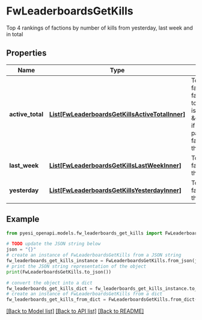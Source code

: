 # FwLeaderboardsGetKills

Top 4 rankings of factions by number of kills from yesterday, last week and in total

## Properties

Name | Type | Description | Notes
------------ | ------------- | ------------- | -------------
**active_total** | [**List[FwLeaderboardsGetKillsActiveTotalInner]**](FwLeaderboardsGetKillsActiveTotalInner.md) | Top 4 ranking of factions active in faction warfare by total kills. A faction is considered \&quot;active\&quot; if they have participated in faction warfare in the past 14 days | 
**last_week** | [**List[FwLeaderboardsGetKillsLastWeekInner]**](FwLeaderboardsGetKillsLastWeekInner.md) | Top 4 ranking of factions by kills in the past week | 
**yesterday** | [**List[FwLeaderboardsGetKillsYesterdayInner]**](FwLeaderboardsGetKillsYesterdayInner.md) | Top 4 ranking of factions by kills in the past day | 

## Example

```python
from pyesi_openapi.models.fw_leaderboards_get_kills import FwLeaderboardsGetKills

# TODO update the JSON string below
json = "{}"
# create an instance of FwLeaderboardsGetKills from a JSON string
fw_leaderboards_get_kills_instance = FwLeaderboardsGetKills.from_json(json)
# print the JSON string representation of the object
print(FwLeaderboardsGetKills.to_json())

# convert the object into a dict
fw_leaderboards_get_kills_dict = fw_leaderboards_get_kills_instance.to_dict()
# create an instance of FwLeaderboardsGetKills from a dict
fw_leaderboards_get_kills_from_dict = FwLeaderboardsGetKills.from_dict(fw_leaderboards_get_kills_dict)
```
[[Back to Model list]](../README.md#documentation-for-models) [[Back to API list]](../README.md#documentation-for-api-endpoints) [[Back to README]](../README.md)


